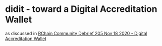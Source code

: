 # didit - toward a Digital Accreditation Wallet

as discussed in [RChain Community Debrief 205 Nov 18 2020 \- Digital Accreditation Wallet](https://blog.rchain.coop/2020/11/19/rchain-community-debrief-205/)
